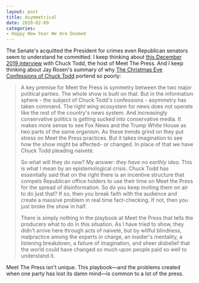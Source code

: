 ```yaml
---
layout: post
title: Asymmetrical
date: 2020-02-09
categories:
- Happy New Year We Are Doomed
---
```


The Senate's acquitted the President for crimes even Republican senators seem to understand he committed. I keep thinking about [this December 2019 interview](https://www.rollingstone.com/politics/politics-news/how-disinformation-spreads-according-to-chuck-todd-interview-929912/) with Chuck Todd, the host of Meet The Press. And I keep thinking about Jay Rosen's summary of why [The Christmas Eve Confessions of Chuck Todd](http://pressthink.org/2019/12/the-christmas-eve-confessions-of-chuck-todd/) portend so poorly:

> A key premise for Meet the Press is symmetry between the two major political parties. The whole show is built on that. But in the information sphere - the subject of Chuck Todd's confessions - asymmetry has taken command. The right wing ecosystem for news does not operate like the rest of the country's news system. And increasingly conservative politics is getting sucked into conservative media. It makes more sense to see Fox News and the Trump White House as two parts of the same organism. As these trends grind on they put stress on Meet the Press practices. But it takes imagination to see how the show might be affected- or changed. In place of that we have Chuck Todd pleading naiveté.
>
> So what will they do now? My answer: *they have no earthly idea*. This is what I mean by an epistemological crisis. Chuck Todd has essentially said that on the right there is an incentive structure that compels Republican office holders to use their time on Meet the Press for the spread of disinformation. So do you keep inviting them on air to do just that? If so, then you break faith with the audience and create a massive problem in real time fact-checking. If not, then you just broke the show in half.
>
> There is simply nothing in the playbook at Meet the Press that tells the producers what to do in this situation. As I have tried to show, they didn't arrive here through acts of naiveté, but by willful blindness, malpractice among the experts in charge, an insider's mentality, a listening breakdown, a failure of imagination, and sheer disbelief that the world could have changed so much upon people paid so well to understand it.

Meet The Press isn't unique. This playbook—and the problems created when one party has lost its damn mind—is common to a lot of the press.
